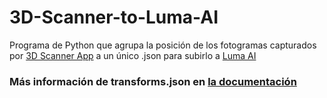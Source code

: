 # 3D-Scanner-to-Luma-AI
Programa de Python que agrupa la posición de los fotogramas capturados por [3D Scanner App](https://apps.apple.com/es/app/3d-scanner-app/id1419913995) a un único .json para subirlo a [Luma AI](https://lumalabs.ai/interactive-scenes)

### Más información de transforms.json en [la documentación](https://docs.lumalabs.ai/MCrGAEukR4orR9)
